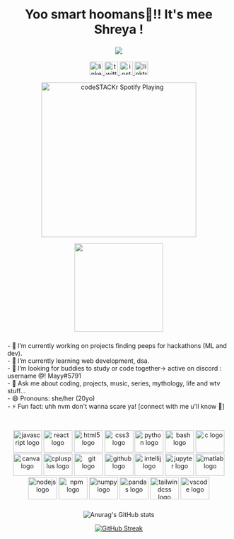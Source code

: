 
<h1 align="center">Yoo smart hoomans👋!! It's mee Shreya !</h1>

###

<div align="center">
  <img src="https://profile-counter.glitch.me/KeplerInCoding/count.svg?"  />
</div>



<br clear="both">

<div align="center">
  <a href="https://www.linkedin.com/in/shreya-sharma-104278198/" target="_blank">
    <img src="https://img.shields.io/static/v1?message=LinkedIn&logo=linkedin&label=&color=BEAAF1&logoColor=black&labelColor=&style=for-the-badge" height="30" alt="linkedin logo"  />
  </a>
  <a href="https://twitter.com/Shreya___20" target="_blank">
    <img src="https://img.shields.io/static/v1?message=Twitter&logo=twitter&label=&color=92D4EA&logoColor=black&labelColor=&style=for-the-badge" height="30" alt="twitter logo"  />
  </a>
  <a href="https://www.instagram.com/shr.yey/" target="_blank">
    <img src="https://img.shields.io/static/v1?message=Instagram&logo=instagram&label=&color=F19FC8&logoColor=black&labelColor=&style=for-the-badge" height="30" alt="instagram logo"  />
  </a>
  <a href="https://linktr.ee/Shreya__Sharma" target="_blank">
    <img src="https://img.shields.io/static/v1?message=Linktree&logo=linktree&label=&color=9FF1B2&logoColor=black&labelColor=&style=for-the-badge" height="30" alt="linktree logo"  />
  </a>
</div>







<div align="center">
  
  [<img src="https://spotify-lyy8dtijy-keplerincoding.vercel.app/api/spotify" alt="codeSTACKr Spotify Playing" width="350" />](https://open.spotify.com/user/au3j9dyoyj8pdrn04aul2u1t3)
  
  <img height="200" src="https://media.tenor.com/Bpv9wTLKMskAAAAC/computer-nerds.gif"  />
  
</div>


###

<div align="center">
<p align="left">- 🔭 I’m currently working on projects finding peeps for hackathons (ML and dev). <br>- 🌱 I’m currently learning web development, dsa.<br>- 🤔 I’m looking for buddies to study or code together-> active on discord : username @! Mayy#5791 <br>- 💬 Ask me about coding, projects, music, series, mythology, life and wtv stuff...<br>- 😄 Pronouns: she/her (20yo)<br>- ⚡ Fun fact: uhh nvm don't wanna scare ya! [connect with me u'll know 👀]</p>

</div>



###


###

<br clear="both">

<div align="center">
  <img src="https://cdn.jsdelivr.net/gh/devicons/devicon/icons/javascript/javascript-original.svg" height="50" width="65" alt="javascript logo"  />
  <img src="https://cdn.jsdelivr.net/gh/devicons/devicon/icons/react/react-original.svg" height="50" width="65" alt="react logo"  />
  <img src="https://cdn.jsdelivr.net/gh/devicons/devicon/icons/html5/html5-original.svg" height="50" width="65" alt="html5 logo"  />
  <img src="https://cdn.jsdelivr.net/gh/devicons/devicon/icons/css3/css3-original.svg" height="50" width="65" alt="css3 logo"  />
  <img src="https://cdn.jsdelivr.net/gh/devicons/devicon/icons/python/python-original.svg" height="50" width="65" alt="python logo"  />
  <img src="https://cdn.jsdelivr.net/gh/devicons/devicon/icons/bash/bash-original.svg" height="50" width="65" alt="bash logo"  />
  <img src="https://cdn.jsdelivr.net/gh/devicons/devicon/icons/c/c-original.svg" height="50" width="65" alt="c logo"  />
  <img src="https://cdn.jsdelivr.net/gh/devicons/devicon/icons/canva/canva-original.svg" height="50" width="65" alt="canva logo"  />
  <img src="https://cdn.jsdelivr.net/gh/devicons/devicon/icons/cplusplus/cplusplus-original.svg" height="50" width="65" alt="cplusplus logo"  />
  <img src="https://cdn.jsdelivr.net/gh/devicons/devicon/icons/git/git-original.svg" height="50" width="65" alt="git logo"  />
  <img src="https://cdn.jsdelivr.net/gh/devicons/devicon/icons/github/github-original.svg" height="50" width="65" alt="github logo"  />
  <img src="https://cdn.jsdelivr.net/gh/devicons/devicon/icons/intellij/intellij-original.svg" height="50" width="65" alt="intellij logo"  />
  <img src="https://cdn.jsdelivr.net/gh/devicons/devicon/icons/jupyter/jupyter-original.svg" height="50" width="65" alt="jupyter logo"  />
  <img src="https://cdn.jsdelivr.net/gh/devicons/devicon/icons/matlab/matlab-original.svg" height="50" width="65" alt="matlab logo"  />
  <img src="https://cdn.jsdelivr.net/gh/devicons/devicon/icons/nodejs/nodejs-original.svg" height="50" width="65" alt="nodejs logo"  />
  <img src="https://cdn.jsdelivr.net/gh/devicons/devicon/icons/npm/npm-original-wordmark.svg" height="50" width="65" alt="npm logo"  />
  <img src="https://cdn.jsdelivr.net/gh/devicons/devicon/icons/numpy/numpy-original.svg" height="50" width="65" alt="numpy logo"  />
  <img src="https://cdn.jsdelivr.net/gh/devicons/devicon/icons/pandas/pandas-original.svg" height="50" width="65" alt="pandas logo"  />
  <img src="https://cdn.jsdelivr.net/gh/devicons/devicon/icons/tailwindcss/tailwindcss-original-wordmark.svg" height="50" width="65" alt="tailwindcss logo"  />
  <img src="https://cdn.jsdelivr.net/gh/devicons/devicon/icons/vscode/vscode-original.svg" height="50" width="65" alt="vscode logo"  />
</div>





###
<div align="center">
  
  ![Anurag's GitHub stats](https://github-readme-stats.vercel.app/api?username=KeplerInCoding&show_icons=true&theme=maroongold&count_private=true)
  
[![GitHub Streak](https://streak-stats.demolab.com?user=KeplerInCoding&theme=maroongold)](https://git.io/streak-stats) 
  
  <div/>



###








